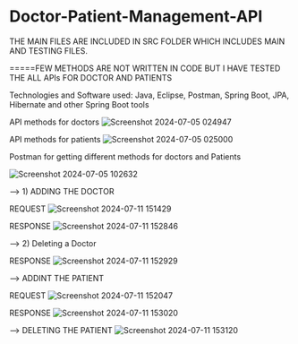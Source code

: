 # Doctor-Patient-Management-API
THE MAIN FILES ARE INCLUDED IN SRC FOLDER WHICH INCLUDES MAIN AND TESTING FILES.

=====FEW METHODS ARE NOT WRITTEN IN CODE BUT I HAVE TESTED THE ALL APIs FOR DOCTOR AND PATIENTS


Technologies and Software used: Java, Eclipse, Postman, Spring Boot, JPA, Hibernate and other Spring Boot tools


API methods for doctors
![Screenshot 2024-07-05 024947](https://github.com/Akash-Kumar45/Doctor-Patient-Management-API/assets/143485812/e292570a-dfc7-4502-9411-4fbb39bf4c21)


API methods for patients
![Screenshot 2024-07-05 025000](https://github.com/Akash-Kumar45/Doctor-Patient-Management-API/assets/143485812/9cba3764-82d0-4bab-b41c-dce0e04a75ea)


Postman for getting different methods for doctors and Patients

![Screenshot 2024-07-05 102632](https://github.com/Akash-Kumar45/Doctor-Patient-Management-API/assets/143485812/247ddf74-25c2-4eda-b28f-4ea6e819414d)


--> 1) ADDING THE DOCTOR

REQUEST 
![Screenshot 2024-07-11 151429](https://github.com/Akash-Kumar45/Doctor-Patient-Management-API/assets/143485812/dcb28160-7115-435e-a493-7722541ac8dd)

RESPONSE 
![Screenshot 2024-07-11 152846](https://github.com/Akash-Kumar45/Doctor-Patient-Management-API/assets/143485812/261cf120-a34b-40c0-8e4b-f165e6140812)

--> 2) Deleting a Doctor

RESPONSE
![Screenshot 2024-07-11 152929](https://github.com/Akash-Kumar45/Doctor-Patient-Management-API/assets/143485812/8b807e36-c37b-498b-90c5-729e949cb3a8)

--> ADDINT THE PATIENT

REQUEST
![Screenshot 2024-07-11 152047](https://github.com/Akash-Kumar45/Doctor-Patient-Management-API/assets/143485812/265f145b-f955-4e06-9dc4-b6a2e2a8d66b)

RESPONSE
![Screenshot 2024-07-11 153020](https://github.com/Akash-Kumar45/Doctor-Patient-Management-API/assets/143485812/c066abc2-b9a4-47b3-a3d6-193dbae2d2d5)


--> DELETING THE PATIENT
![Screenshot 2024-07-11 153120](https://github.com/Akash-Kumar45/Doctor-Patient-Management-API/assets/143485812/82375738-85fc-4c60-b15f-8188fe0d8463)













